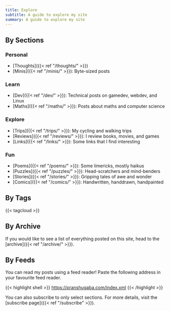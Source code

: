 ```yaml
---
title: Explore
subtitle: A guide to explore my site
summary: A guide to explore my site
---
```


## By Sections

### Personal
- [Thoughts]({{< ref "/thoughts/" >}})
- [Minis]({{< ref "/minis/" >}}): Byte-sized posts

### Learn

- [Dev]({{< ref "/dev/" >}}): Technical posts on gamedev, webdev, and Linux
- [Maths]({{< ref "/maths/" >}}): Posts about maths and computer science

### Explore

- [Trips]({{< ref "/trips/" >}}): My cycling and walking trips
- [Reviews]({{< ref "/reviews/" >}}): I review books, movies, and games
- [Links]({{< ref "/links/" >}}): Some links that I find interesting

### Fun

- [Poems]({{< ref "/poems/" >}}): Some limericks, mostly haikus
- [Puzzles]({{< ref "/puzzles/" >}}): Head-scratchers and mind-benders
- [Stories]({{< ref "/stories/" >}}): Gripping tales of awe and wonder
- [Comics]({{< ref "/comics/" >}}): Handwritten, handdrawn, handpainted


## By Tags

{{< tagcloud >}}

## By Archive

If you would like to see a list of everything posted on this site, head to the [archive]({{< ref "/archive/" >}}).

## By Feeds

You can read my posts using a feed reader!
Paste the following address in your favourite feed reader. 

{{< highlight shell >}}
https://pranshugaba.com/index.xml
{{< /highlight >}}

You can also subscribe to only select sections. 
For more details, visit the [subscribe page]({{< ref "/subscribe" >}}).